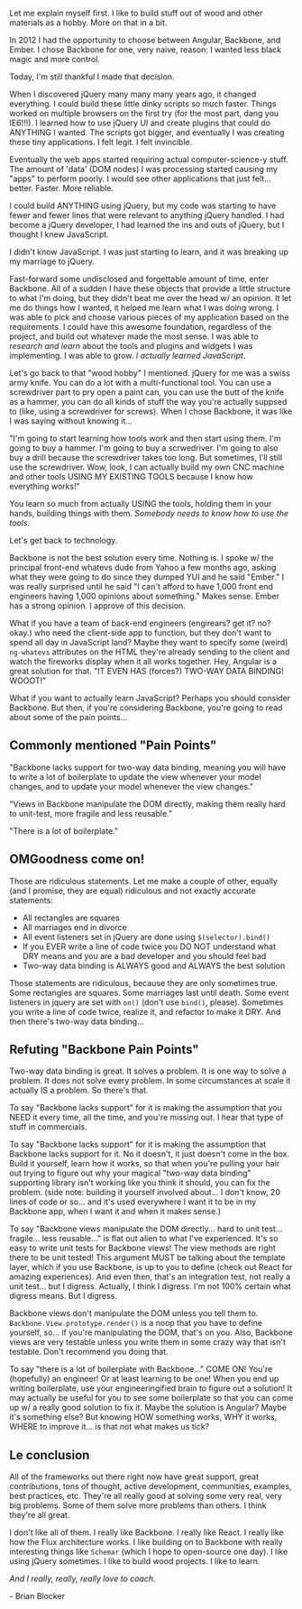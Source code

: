 Let me explain myself first. I like to build stuff out of wood and other materials as a hobby. More on that in a bit.

In 2012 I had the opportunity to choose between Angular, Backbone, and Ember. I chose Backbone for one, very naive, reason: I wanted less black magic and more control.

Today, I'm still thankful I made that decision.

When I discovered jQuery many many many years ago, it changed everything. I could build these little dinky scripts so much faster. Things worked on multiple browsers on the first try (for the most part, dang you IE6!!!). I learned how to use jQuery UI and create plugins that could do ANYTHING I wanted. The scripts got bigger, and eventually I was creating these tiny applications. I felt legit. I felt invincible.

Eventually the web apps started requiring actual computer-science-y stuff. The amount of 'data' (DOM nodes) I was processing started causing my "apps" to perform poorly. I would see other applications that just felt... better. Faster. More reliable.

I could build ANYTHING using jQuery, but my code was starting to have fewer and fewer lines that were relevant to anything jQuery handled. I had become a jQuery developer, I had learned the ins and outs of jQuery, but I thought I knew JavaScript.

I didn't know JavaScript. I was just starting to learn, and it was breaking up my marriage to jQuery.

Fast-forward some undisclosed and forgettable amount of time, enter Backbone. All of a sudden I have these objects that provide a little structure to what I'm doing, but they didn't beat me over the head w/ an opinion. It let me do things how I wanted, it helped me learn what I was doing wrong. I was able to pick and choose various pieces of my application based on the requirements. I could have this awesome foundation, regardless of the project, and build out whatever made the most sense. I was able to _research and learn_ about the tools and plugins and widgets I was implementing. I was able to grow. _I actually learned JavaScript_.

Let's go back to that "wood hobby" I mentioned. jQuery for me was a swiss army knife. You can do a lot with a multi-functional tool. You can use a screwdriver part to pry open a paint can, you can use the butt of the knife as a hammer, you can do all kinds of stuff the way you're actually suppsed to (like, using a screwdriver for screws). When I chose Backbone, it was like I was saying without knowing it...

"I'm going to start learning how tools work and then start using them. I'm going to buy a hammer. I'm going to buy a scrwedriver. I'm going to also buy a drill because the screwdriver takes too long. But sometimes, I'll still use the screwdriver. Wow, look, I can actually build my own CNC machine and other tools USING MY EXISTING TOOLS because I know how everything works!"

You learn so much from actually USING the tools, holding them in your hands, building things with them. _Somebody needs to know how to use the tools_.

Let's get back to technology.

Backbone is not the best solution every time. Nothing is. I spoke w/ the principal front-end whatevs dude from Yahoo a few months ago, asking what they were going to do since they dumped YUI and he said "Ember." I was really surprised until he said "I can't afford to have 1,000 front end engineers having 1,000 opinions about something." Makes sense. Ember has a strong opinion. I approve of this decision.

What if you have a team of back-end engineers (engirears? get it? no? okay.) who need the client-side app to function, but they don't want to spend all day in JavaScript land? Maybe they want to specify some (weird) `ng-whatevs` attributes on the HTML they're already sending to the client and watch the fireworks display when it all works together. Hey, Angular is a great solution for that. "IT EVEN HAS (forces?) TWO-WAY DATA BINDING! WOOOT!"

What if you want to actually learn JavaScript? Perhaps you should consider Backbone. But then, if you're considering Backbone, you're going to read about some of the pain points...
## Commonly mentioned "Pain Points"

"Backbone lacks support for two-way data binding, meaning you will have to write a lot of boilerplate to update the view whenever your model changes, and to update your model whenever the view changes."

"Views in Backbone manipulate the DOM directly, making them really hard to unit-test, more fragile and less reusable."

"There is a lot of boilerplate."
## OMGoodness come on!

Those are ridiculous statements. Let me make a couple of other, equally (and I promise, they are equal) ridiculous and not exactly accurate statements:

* All rectangles are squares
* All marriages end in divorce
* All event listeners set in jQuery are done using `$(selector).bind()`
* If you EVER write a line of code twice you DO NOT understand what DRY means and you are a bad developer and you should feel bad
* Two-way data binding is ALWAYS good and ALWAYS the best solution

Those statements are ridiculous, because they are only sometimes true. Some rectangles are squares. Some marriages last until death. Some event listeners in jquery are set with `on()` (don't use `bind()`, please). Sometimes you write a line of code twice, realize it, and refactor to make it DRY. And then there's two-way data binding...

## Refuting "Backbone Pain Points"

Two-way data binding is great. It solves a problem. It is one way to solve a problem. It does not solve every problem. In some circumstances at scale it actually IS a problem. So there's that.

To say "Backbone lacks support" for it is making the assumption that you NEED it every time, all the time, and you're missing out. I hear that type of stuff in commercials.

To say "Backbone lacks support" for it is making the assumption that Backbone lacks support for it. No it doesn't, it just doesn't come in the box. Build it yourself, learn how it works, so that when you're pulling your hair out trying to figure out why your magical "two-way data binding" supporting library isn't working like you think it should, you can fix the problem. (side note: building it yourself involved about... I don't know, 20 lines of code or so... and it's used everywhere I want it to be in my Backbone app, when I want it and when it makes sense.)

To say "Backbone views manipulate the DOM directly... hard to unit test... fragile... less reusable..." is flat out alien to what I've experienced. It's so easy to write unit tests for Backbone views! The view methods are right there to be unit tested! This argument MUST be talking about the template layer, which if you use Backbone, is up to you to define (check out React for amazing experiences). And even then, that's an integration test, not really a unit test... but I digress. Actually, I think I digress. I'm not 100% certain what digress means. But I digress.

Backbone views don't manipulate the DOM unless you tell them to. `Backbone.View.prototype.render()` is a noop that you have to define yourself, so... if you're manipulating the DOM, that's on you. Also, Backbone views are very testable unless you write them in some crazy way that isn't testable. Don't recommend you doing that.

To say "there is a lot of boilerplate with Backbone..." COME ON! You're (hopefully) an engineer! Or at least learning to be one! When you end up writing boilerplate, use your engineeringified brain to figure out a solution! It may actually be useful for you to see some boilerplate so that you can come up w/ a really good solution to fix it. Maybe the solution is Angular? Maybe it's something else? But knowing HOW something works, WHY it works, WHERE to improve it... is that not what makes us tick?

## Le conclusion

All of the frameworks out there right now have great support, great contributions, tons of thought, active development, communities, examples, best practices, etc. They're all really good at solving some very real, very big problems. Some of them solve more problems than others. I think they're all great.

I don't like all of them. I really like Backbone. I really like React. I really like how the Flux architecture works. I like building on to Backbone with really interesting things like `Schemar` (which I hope to open-source one day). I like using jQuery sometimes. I like to build wood projects. I like to learn.

_And I really, really, really love to coach._

\- Brian Blocker
